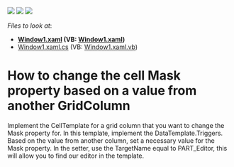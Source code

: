 <!-- default badges list -->
![](https://img.shields.io/endpoint?url=https://codecentral.devexpress.com/api/v1/VersionRange/128648887/22.2.2%2B)
[![](https://img.shields.io/badge/Open_in_DevExpress_Support_Center-FF7200?style=flat-square&logo=DevExpress&logoColor=white)](https://supportcenter.devexpress.com/ticket/details/E2583)
[![](https://img.shields.io/badge/📖_How_to_use_DevExpress_Examples-e9f6fc?style=flat-square)](https://docs.devexpress.com/GeneralInformation/403183)
<!-- default badges end -->
<!-- default file list -->
*Files to look at*:

* **[Window1.xaml](./CS/Window1.xaml) (VB: [Window1.xaml](./VB/Window1.xaml))**
* [Window1.xaml.cs](./CS/Window1.xaml.cs) (VB: [Window1.xaml.vb](./VB/Window1.xaml.vb))
<!-- default file list end -->
# How to change the cell Mask property based on a value from another GridColumn


<p>Implement the CellTemplate for a grid column that you want to change the Mask property for. In this template, implement the  DataTemplate.Triggers. Based on the value from another column, set a necessary value for the Mask property. In the setter, use the TargetName equal to PART_Editor, this will allow you to find our editor in the template.</p>

<br/>


